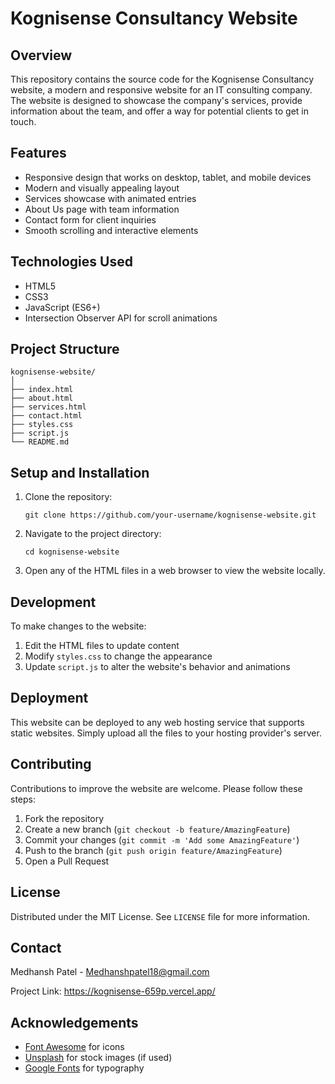 # Kognisense Consultancy Website

## Overview

This repository contains the source code for the Kognisense Consultancy website, a modern and responsive website for an IT consulting company. The website is designed to showcase the company's services, provide information about the team, and offer a way for potential clients to get in touch.

## Features

- Responsive design that works on desktop, tablet, and mobile devices
- Modern and visually appealing layout
- Services showcase with animated entries
- About Us page with team information
- Contact form for client inquiries
- Smooth scrolling and interactive elements

## Technologies Used

- HTML5
- CSS3
- JavaScript (ES6+)
- Intersection Observer API for scroll animations

## Project Structure

```
kognisense-website/
│
├── index.html
├── about.html
├── services.html
├── contact.html
├── styles.css
├── script.js
└── README.md
```

## Setup and Installation

1. Clone the repository:
   ```
   git clone https://github.com/your-username/kognisense-website.git
   ```
2. Navigate to the project directory:
   ```
   cd kognisense-website
   ```
3. Open any of the HTML files in a web browser to view the website locally.

## Development

To make changes to the website:

1. Edit the HTML files to update content
2. Modify `styles.css` to change the appearance
3. Update `script.js` to alter the website's behavior and animations

## Deployment

This website can be deployed to any web hosting service that supports static websites. Simply upload all the files to your hosting provider's server.

## Contributing

Contributions to improve the website are welcome. Please follow these steps:

1. Fork the repository
2. Create a new branch (`git checkout -b feature/AmazingFeature`)
3. Commit your changes (`git commit -m 'Add some AmazingFeature'`)
4. Push to the branch (`git push origin feature/AmazingFeature`)
5. Open a Pull Request

## License

Distributed under the MIT License. See `LICENSE` file for more information.

## Contact

Medhansh Patel - Medhanshpatel18@gmail.com

Project Link: https://kognisense-659p.vercel.app/

## Acknowledgements

- [Font Awesome](https://fontawesome.com) for icons
- [Unsplash](https://unsplash.com) for stock images (if used)
- [Google Fonts](https://fonts.google.com) for typography
